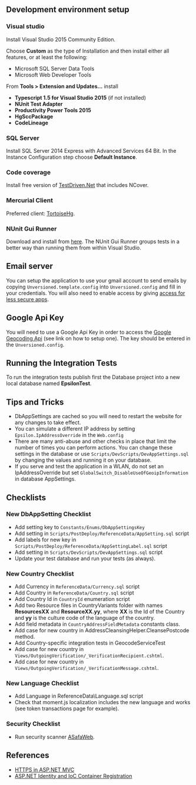 ## Development environment setup

### Visual studio

Install Visual Studio 2015 Community Edition. 

Choose **Custom** as the type of Installation and then install either all features, or at least the following:

- Microsoft SQL Server Data Tools
- Microsoft Web Developer Tools

From **Tools > Extension and Updates...** install

* **Typescript 1.5 for Visual Studio 2015** (if not installed)
* **NUnit Test Adapter**
* **Productivity Power Tools 2015**
* **HgSccPackage**
* **CodeLineage**

### SQL Server

Install SQL Server 2014 Express with Advanced Services 64 Bit. In the Instance Configuration step choose **Default Instance**.

### Code coverage

Install free version of [TestDriven.Net](http://www.testdriven.net/) that includes NCover.

### Mercurial Client

Preferred client: [TortoiseHg](http://tortoisehg.bitbucket.org/).

### NUnit Gui Runner

Download and install from [here](http://www.nunit.org/index.php?p=download).
The NUnit Gui Runner groups tests in a better way than running them from within Visual Studio.

## Email server

You can setup the application to use your gmail account to send emails by copying `Unversioned.template.config` into `Unversioned.config` and fill in your credentials. You will also need to enable access by giving [access for less secure apps](https://www.google.com/settings/security/lesssecureapps).

## Google Api Key

You will need to use a Google Api Key in order to access the [Google Geocoding Api](https://developers.google.com/maps/documentation/geocoding/intro) (see link on how to setup one). The key should be entered in the `Unversioned.config`. 

## Running the Integration Tests

To run the integration tests publish first the Database project into a new local database named **EpsilonTest**.  

## Tips and Tricks

- DbAppSettings are cached so you will need to restart the website for any changes to take effect.
- You can simulate a different IP address by setting `Epsilon.IpAddressOverride` in the `Web.config`
- There are many anti-abuse and other checks in place that limit the number of times you can perform actions. You can change these settings in the database or use `Scripts/DevScripts/DevAppSettings.sql` by changing the values and running it on your database. 
- If you serve and test the application in a WLAN, do not set an IpAddressOverride but set `GlobalSwitch_DisableUseOfGeoipInformation` in  database AppSettings.

## Checklists

### New DbAppSetting Checklist

- Add setting key to `Constants/Enums/DbAppSettingsKey`
- Add setting in `Scripts/PostDeploy/ReferenceData/AppSetting.sql` script
- Add labels for new key in `Scripts/PostDeploy/ReferenceData/AppSettingLabel.sql` script
- Add setting in `Scripts/DevScripts/DevAppSettings.sql` script
- Update your test database and run your tests (as always).

### New Country Checklist

- Add Currency in `ReferenceData/Currency.sql` script
- Add Country in `ReferenceData/Country.sql` script
- Add Country Id in `CountryId` enumeration script
- Add two Resource files in CountryVariants folder with names **ResourcesXX** and **ResourceXX.yy**, where **XX** is the Id of the Country and **yy** is the culture code of the language of the country.
- Add field metadata in `CountryAddressFieldMetadata` constants class.
- Add case for new country in AddressCleansingHelper.CleansePostcode method.
- Add Country-specific integration tests in GeocodeServiceTest
- Add case for new country in `Views/OutgoingVerification/_VerificationRecipient.cshtml`.
- Add case for new country in `Views/OutgoingVerification/_VerificationMessage.cshtml`.

### New Language Checklist

- Add Language in ReferenceData\Language.sql script
- Check that moment.js localization includes the new language and works (see token transactions page for example).

### Security Checklist

- Run security scanner [ASafaWeb](https://asafaweb.com/).

## References

- [HTTPS in ASP.NET MVC](http://tech.trailmax.info/2014/02/implemnting-https-everywhere-in-asp-net-mvc-application/)
- [ASP.NET Identity and IoC Container Registration](http://tech.trailmax.info/2014/09/aspnet-identity-and-ioc-container-registration/)
